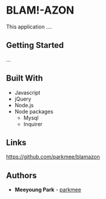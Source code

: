 # BLAM!-AZON
This application ....

## Getting Started

...

## Built With

* Javascript
* jQuery
* Node.js
* Node packages
    * Mysql
    * Inquirer

## Links

https://github.com/parkmee/blamazon

## Authors

* **Meeyoung Park** - [parkmee](https://github.com/parkmee)